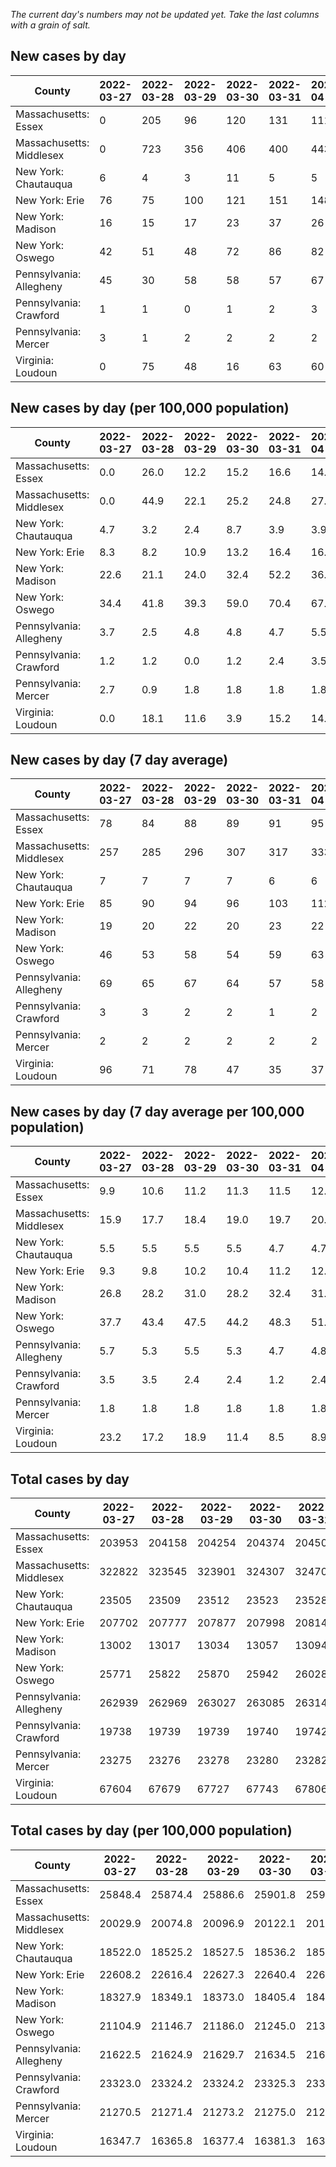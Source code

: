 _The current day's numbers may not be updated yet. Take the last columns with a grain of salt._
## New cases by day

| County | 2022-03-27 | 2022-03-28 | 2022-03-29 | 2022-03-30 | 2022-03-31 | 2022-04-01 | 2022-04-02 |
| --- | --- | --- | --- | --- | --- | --- | --- |
| Massachusetts: Essex | 0 | 205 | 96 | 120 | 131 | 111 |  |
| Massachusetts: Middlesex | 0 | 723 | 356 | 406 | 400 | 443 |  |
| New York: Chautauqua | 6 | 4 | 3 | 11 | 5 | 5 |  |
| New York: Erie | 76 | 75 | 100 | 121 | 151 | 148 |  |
| New York: Madison | 16 | 15 | 17 | 23 | 37 | 26 |  |
| New York: Oswego | 42 | 51 | 48 | 72 | 86 | 82 |  |
| Pennsylvania: Allegheny | 45 | 30 | 58 | 58 | 57 | 67 | 91 |
| Pennsylvania: Crawford | 1 | 1 | 0 | 1 | 2 | 3 | 5 |
| Pennsylvania: Mercer | 3 | 1 | 2 | 2 | 2 | 2 | 7 |
| Virginia: Loudoun | 0 | 75 | 48 | 16 | 63 | 60 |  |

## New cases by day (per 100,000 population)

| County | 2022-03-27 | 2022-03-28 | 2022-03-29 | 2022-03-30 | 2022-03-31 | 2022-04-01 | 2022-04-02 |
| --- | --- | --- | --- | --- | --- | --- | --- |
| Massachusetts: Essex | 0.0 | 26.0 | 12.2 | 15.2 | 16.6 | 14.1 |  |
| Massachusetts: Middlesex | 0.0 | 44.9 | 22.1 | 25.2 | 24.8 | 27.5 |  |
| New York: Chautauqua | 4.7 | 3.2 | 2.4 | 8.7 | 3.9 | 3.9 |  |
| New York: Erie | 8.3 | 8.2 | 10.9 | 13.2 | 16.4 | 16.1 |  |
| New York: Madison | 22.6 | 21.1 | 24.0 | 32.4 | 52.2 | 36.7 |  |
| New York: Oswego | 34.4 | 41.8 | 39.3 | 59.0 | 70.4 | 67.2 |  |
| Pennsylvania: Allegheny | 3.7 | 2.5 | 4.8 | 4.8 | 4.7 | 5.5 | 7.5 |
| Pennsylvania: Crawford | 1.2 | 1.2 | 0.0 | 1.2 | 2.4 | 3.5 | 5.9 |
| Pennsylvania: Mercer | 2.7 | 0.9 | 1.8 | 1.8 | 1.8 | 1.8 | 6.4 |
| Virginia: Loudoun | 0.0 | 18.1 | 11.6 | 3.9 | 15.2 | 14.5 |  |

## New cases by day (7 day average)

| County | 2022-03-27 | 2022-03-28 | 2022-03-29 | 2022-03-30 | 2022-03-31 | 2022-04-01 | 2022-04-02 |
| --- | --- | --- | --- | --- | --- | --- | --- |
| Massachusetts: Essex | 78 | 84 | 88 | 89 | 91 | 95 |  |
| Massachusetts: Middlesex | 257 | 285 | 296 | 307 | 317 | 333 |  |
| New York: Chautauqua | 7 | 7 | 7 | 7 | 6 | 6 |  |
| New York: Erie | 85 | 90 | 94 | 96 | 103 | 112 |  |
| New York: Madison | 19 | 20 | 22 | 20 | 23 | 22 |  |
| New York: Oswego | 46 | 53 | 58 | 54 | 59 | 63 |  |
| Pennsylvania: Allegheny | 69 | 65 | 67 | 64 | 57 | 58 | 58 |
| Pennsylvania: Crawford | 3 | 3 | 2 | 2 | 1 | 2 | 2 |
| Pennsylvania: Mercer | 2 | 2 | 2 | 2 | 2 | 2 | 3 |
| Virginia: Loudoun | 96 | 71 | 78 | 47 | 35 | 37 |  |

## New cases by day (7 day average per 100,000 population)

| County | 2022-03-27 | 2022-03-28 | 2022-03-29 | 2022-03-30 | 2022-03-31 | 2022-04-01 | 2022-04-02 |
| --- | --- | --- | --- | --- | --- | --- | --- |
| Massachusetts: Essex | 9.9 | 10.6 | 11.2 | 11.3 | 11.5 | 12.0 |  |
| Massachusetts: Middlesex | 15.9 | 17.7 | 18.4 | 19.0 | 19.7 | 20.7 |  |
| New York: Chautauqua | 5.5 | 5.5 | 5.5 | 5.5 | 4.7 | 4.7 |  |
| New York: Erie | 9.3 | 9.8 | 10.2 | 10.4 | 11.2 | 12.2 |  |
| New York: Madison | 26.8 | 28.2 | 31.0 | 28.2 | 32.4 | 31.0 |  |
| New York: Oswego | 37.7 | 43.4 | 47.5 | 44.2 | 48.3 | 51.6 |  |
| Pennsylvania: Allegheny | 5.7 | 5.3 | 5.5 | 5.3 | 4.7 | 4.8 | 4.8 |
| Pennsylvania: Crawford | 3.5 | 3.5 | 2.4 | 2.4 | 1.2 | 2.4 | 2.4 |
| Pennsylvania: Mercer | 1.8 | 1.8 | 1.8 | 1.8 | 1.8 | 1.8 | 2.7 |
| Virginia: Loudoun | 23.2 | 17.2 | 18.9 | 11.4 | 8.5 | 8.9 |  |

## Total cases by day

| County | 2022-03-27 | 2022-03-28 | 2022-03-29 | 2022-03-30 | 2022-03-31 | 2022-04-01 | 2022-04-02 |
| --- | --- | --- | --- | --- | --- | --- | --- |
| Massachusetts: Essex | 203953 | 204158 | 204254 | 204374 | 204505 | 204616 |  |
| Massachusetts: Middlesex | 322822 | 323545 | 323901 | 324307 | 324707 | 325150 |  |
| New York: Chautauqua | 23505 | 23509 | 23512 | 23523 | 23528 | 23533 |  |
| New York: Erie | 207702 | 207777 | 207877 | 207998 | 208149 | 208297 |  |
| New York: Madison | 13002 | 13017 | 13034 | 13057 | 13094 | 13120 |  |
| New York: Oswego | 25771 | 25822 | 25870 | 25942 | 26028 | 26110 |  |
| Pennsylvania: Allegheny | 262939 | 262969 | 263027 | 263085 | 263142 | 263209 | 263300 |
| Pennsylvania: Crawford | 19738 | 19739 | 19739 | 19740 | 19742 | 19745 | 19750 |
| Pennsylvania: Mercer | 23275 | 23276 | 23278 | 23280 | 23282 | 23284 | 23291 |
| Virginia: Loudoun | 67604 | 67679 | 67727 | 67743 | 67806 | 67866 |  |

## Total cases by day (per 100,000 population)

| County | 2022-03-27 | 2022-03-28 | 2022-03-29 | 2022-03-30 | 2022-03-31 | 2022-04-01 | 2022-04-02 |
| --- | --- | --- | --- | --- | --- | --- | --- |
| Massachusetts: Essex | 25848.4 | 25874.4 | 25886.6 | 25901.8 | 25918.4 | 25932.5 |  |
| Massachusetts: Middlesex | 20029.9 | 20074.8 | 20096.9 | 20122.1 | 20146.9 | 20174.4 |  |
| New York: Chautauqua | 18522.0 | 18525.2 | 18527.5 | 18536.2 | 18540.1 | 18544.1 |  |
| New York: Erie | 22608.2 | 22616.4 | 22627.3 | 22640.4 | 22656.9 | 22673.0 |  |
| New York: Madison | 18327.9 | 18349.1 | 18373.0 | 18405.4 | 18457.6 | 18494.2 |  |
| New York: Oswego | 21104.9 | 21146.7 | 21186.0 | 21245.0 | 21315.4 | 21382.5 |  |
| Pennsylvania: Allegheny | 21622.5 | 21624.9 | 21629.7 | 21634.5 | 21639.2 | 21644.7 | 21652.2 |
| Pennsylvania: Crawford | 23323.0 | 23324.2 | 23324.2 | 23325.3 | 23327.7 | 23331.2 | 23337.2 |
| Pennsylvania: Mercer | 21270.5 | 21271.4 | 21273.2 | 21275.0 | 21276.9 | 21278.7 | 21285.1 |
| Virginia: Loudoun | 16347.7 | 16365.8 | 16377.4 | 16381.3 | 16396.5 | 16411.0 |  |

